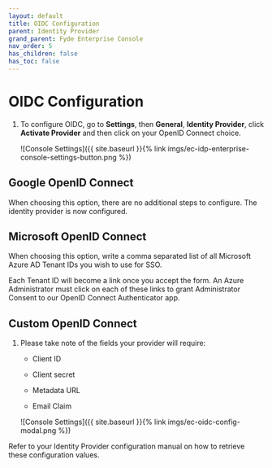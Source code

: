 ```yaml
---
layout: default
title: OIDC Configuration
parent: Identity Provider
grand_parent: Fyde Enterprise Console
nav_order: 5
has_children: false
has_toc: false
---
```


# OIDC Configuration

1. To configure OIDC, go to **Settings**, then  **General**, **Identity Provider**,
click **Activate Provider** and then click on your OpenID Connect choice.

    ![Console Settings]({{ site.baseurl }}{% link imgs/ec-idp-enterprise-console-settings-button.png %})

## Google OpenID Connect

When choosing this option, there are no additional steps to configure.
The identity provider is now configured.

## Microsoft OpenID Connect

When choosing this option, write a comma separated list of all Microsoft Azure AD Tenant IDs you wish to use for SSO.

Each Tenant ID will become a link once you accept the form. An Azure Administrator must click on each of these links to grant Administrator Consent to our OpenID Connect Authenticator app.

## Custom OpenID Connect

1. Please take note of the fields your provider will require:

    - Client ID

    - Client secret

    - Metadata URL

    - Email Claim

    ![Console Settings]({{ site.baseurl }}{% link imgs/ec-oidc-config-modal.png %})

Refer to your Identity Provider configuration manual on how to retrieve these configuration values.